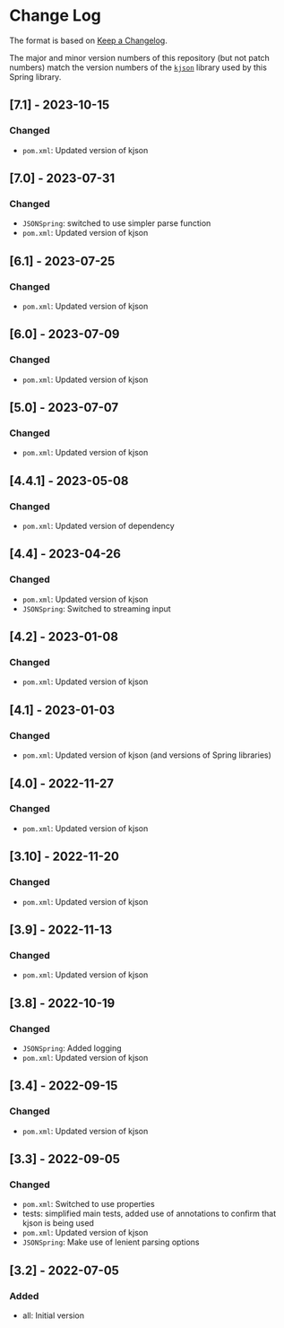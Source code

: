 # Change Log

The format is based on [Keep a Changelog](http://keepachangelog.com/).

The major and minor version numbers of this repository (but not patch numbers) match the version numbers of the
[`kjson`](https://github.com/pwall567/kjson) library used by this Spring library.

## [7.1] - 2023-10-15
### Changed
- `pom.xml`: Updated version of kjson

## [7.0] - 2023-07-31
### Changed
- `JSONSpring`: switched to use simpler parse function
- `pom.xml`: Updated version of kjson

## [6.1] - 2023-07-25
### Changed
- `pom.xml`: Updated version of kjson

## [6.0] - 2023-07-09
### Changed
- `pom.xml`: Updated version of kjson

## [5.0] - 2023-07-07
### Changed
- `pom.xml`: Updated version of kjson

## [4.4.1] - 2023-05-08
### Changed
- `pom.xml`: Updated version of dependency

## [4.4] - 2023-04-26
### Changed
- `pom.xml`: Updated version of kjson
- `JSONSpring`: Switched to streaming input

## [4.2] - 2023-01-08
### Changed
- `pom.xml`: Updated version of kjson

## [4.1] - 2023-01-03
### Changed
- `pom.xml`: Updated version of kjson (and versions of Spring libraries)

## [4.0] - 2022-11-27
### Changed
- `pom.xml`: Updated version of kjson

## [3.10] - 2022-11-20
### Changed
- `pom.xml`: Updated version of kjson

## [3.9] - 2022-11-13
### Changed
- `pom.xml`: Updated version of kjson

## [3.8] - 2022-10-19
### Changed
- `JSONSpring`: Added logging
- `pom.xml`: Updated version of kjson

## [3.4] - 2022-09-15
### Changed
- `pom.xml`: Updated version of kjson

## [3.3] - 2022-09-05
### Changed
- `pom.xml`: Switched to use properties
- tests: simplified main tests, added use of annotations to confirm that kjson is being used
- `pom.xml`: Updated version of kjson
- `JSONSpring`: Make use of lenient parsing options

## [3.2] - 2022-07-05
### Added
- all: Initial version
